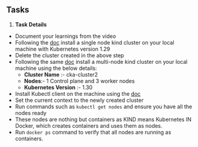 ## Tasks

1. **Task Details**
- Document your learnings from the video
- Following the [doc](https://kind.sigs.k8s.io/) install a single node kind cluster on your local machine with Kubernetes version 1.29
- Delete the cluster created in the above step
- Following the same [doc](https://kind.sigs.k8s.io/) install a multi-node kind cluster on your local machine using the below details:
    - **Cluster Name** :- cka-cluster2
    - **Nodes**:- 1 Control plane and 3 worker nodes
    - **Kubernetes Version** :- 1.30
- Install Kubectl client on the machine using the [doc]((https://kind.sigs.k8s.io/))
- Set the current context to the newly created cluster
- Run commands such as `kubectl get nodes` and ensure you have all the nodes ready
- These nodes are nothing but containers as KIND means Kubernetes IN Docker, which creates containers and uses them as nodes.
- Run `docker ps` command to verify that all nodes are running as containers.


